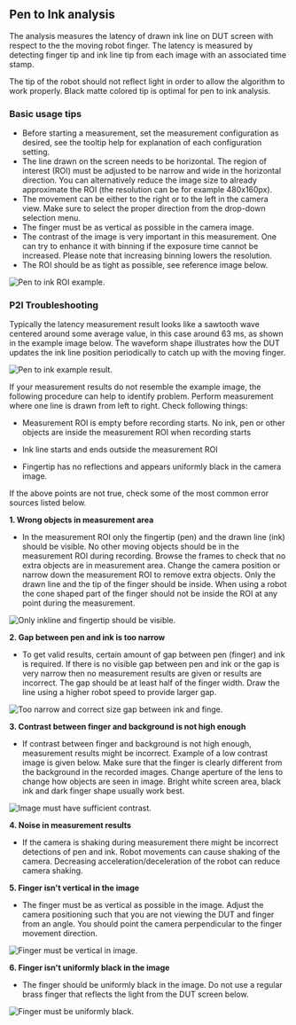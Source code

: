 ## Pen to Ink analysis

The analysis measures the latency of drawn ink line on DUT screen with respect to the the moving robot finger. The 
latency is measured by detecting finger tip and ink line tip from each image with an associated time stamp.

The tip of the robot should not reflect light in order to allow the algorithm to work properly. Black matte colored
tip is optimal for pen to ink analysis.

### Basic usage tips

- Before starting a measurement, set the measurement configuration as desired, see the tooltip help for explanation of 
each configuration setting.
- The line drawn on the screen needs to be horizontal. The region of interest (ROI) must be adjusted to be narrow and 
wide in the horizontal direction. You can alternatively reduce the image size to already approximate the ROI (the 
resolution can be for example 480x160px).
- The movement can be either to the right or to the left in the camera view. Make sure to select the proper direction
from the drop-down selection menu.
- The finger must be as vertical as possible in the camera image.
- The contrast of the image is very important in this measurement. One can try to enhance it with binning if the
exposure time cannot be increased. Please note that increasing binning lowers the resolution.
- The ROI should be as tight as possible, see reference image below.

![Pen to ink ROI example.](ui_help_images/p2i_reference_roi.png "Pen to ink ROI example")

### P2I Troubleshooting

Typically the latency measurement result looks like a sawtooth wave centered around some average value, in this case 
around 63 ms, as shown in the example image below. The waveform shape illustrates how the DUT updates the ink line 
position periodically to catch up with the moving finger.

![Pen to ink example result.](ui_help_images/p2i_plot.png "Pen to ink example result")

If your measurement results do not resemble the example image, the following procedure can help to identify problem. 
Perform measurement where one line is drawn from left to right. Check following things:

- Measurement ROI is empty before recording starts. No ink, pen or other objects are inside the measurement ROI when 
recording starts

- Ink line starts and ends outside the measurement ROI

- Fingertip has no reflections and appears uniformly black in the camera image. 

If the above points are not true, check some of the most common error sources listed below.

**1. Wrong objects in measurement area**

- In the measurement ROI only the fingertip (pen) and the drawn line (ink) should be visible. No other moving objects 
should be in the measurement ROI during recording. Browse the frames to check that no extra objects are in measurement 
area. Change the camera position or narrow down the measurement ROI to remove extra objects. Only the drawn line and 
the tip of the finger should be inside. When using a robot the cone shaped part of the finger should not be inside the 
ROI at any point during the measurement.

![Only inkline and fingertip should be visible.](ui_help_images/p2i_wrong_objects.png "Only inkline and fingertip should be visible")

**2. Gap between pen and ink is too narrow**

- To get valid results, certain amount of gap between pen (finger) and ink is required. If there is no visible gap 
between pen and ink or the gap is very narrow then no measurement results are given or results are incorrect. The gap 
should be at least half of the finger width. Draw the line using a higher robot speed to provide larger gap. 

![Too narrow and correct size gap between ink and finge.](ui_help_images/p2i_ink_gap_reference.png "Too narrow and correct size gap between ink and finger")

**3. Contrast between finger and background is not high enough**

- If contrast between finger and background is not high enough, measurement results might be incorrect. Example of a low
contrast image is given below. Make sure that the finger is clearly different from the background in the recorded images. 
Change aperture of the lens to change how objects are seen in image. Bright white screen area, black ink and dark finger 
shape usually work best.

![Image must have sufficient contrast.](ui_help_images/p2i_low_contrast.png "Image must have sufficient contrast")

**4. Noise in measurement results**

- If the camera is shaking during measurement there might be incorrect detections of pen and ink. Robot movements can 
cause shaking of the camera. Decreasing acceleration/deceleration of the robot can reduce camera shaking.

**5. Finger isn't vertical in the image**

- The finger must be as vertical as possible in the image. Adjust the camera positioning such that you are not viewing
the DUT and finger from an angle. You should point the camera perpendicular to the finger movement direction.

![Finger must be vertical in image.](ui_help_images/p2i_angled_finger.png "Finger must be vertical in image")


**6. Finger isn't uniformly black in the image**

- The finger should be uniformly black in the image. Do not use a regular brass finger that reflects the light from the
DUT screen below.

![Finger must be uniformly black.](ui_help_images/p2i_reflecting_finger.png "Finger must be uniformly black")